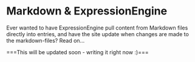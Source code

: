 # Markdown & ExpressionEngine
Ever wanted to have ExpressionEngine pull content from Markdown files directly into entries, and have the site update when changes are made to the markdown-files? Read on...

===This will be updated soon - writing it right now :)===
